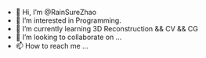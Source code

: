 - 👋 Hi, I’m @RainSureZhao
- 👀 I’m interested in Programming.
- 🌱 I’m currently learning 3D Reconstruction && CV && CG
- 💞️ I’m looking to collaborate on ...
- 📫 How to reach me ...

<!---
RainSureZhao/RainSureZhao is a ✨ special ✨ repository because its `README.md` (this file) appears on your GitHub profile.
You can click the Preview link to take a look at your changes.
--->
